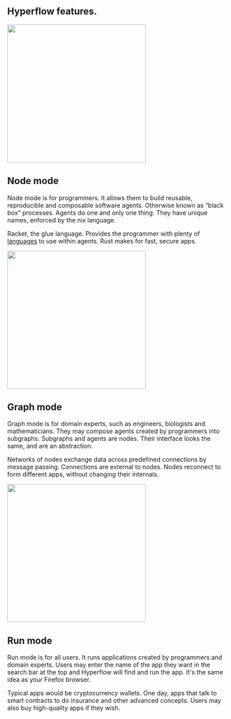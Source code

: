 <section id="hyperflow_modes">
    <div class="container">
        <div class="row">
            <div class="col-md-offset-3 col-md-6">
                <div class="text-center">
                    <h2 class="sub_heading_blue">Hyperflow features.</h2>
                </div>
            </div>
        </div>
        <div class="row">
            <div class="col-md-offset-1 col-md-4">
                <div class="hyperflow_mode hyperflow_mode_top">
                    <img src="/img/hyperflow-min/node@2x-min.png" width="317px" />
                </div>
            </div>
            <div class="col-md-6">
                <div class="hyperflow_mode_description">
                    <h2 class="sub_heading_blue">Node mode</h2>
                    <p>
                        Node mode is for programmers. It allows them to build reusable, reproducible and composable software agents. Otherwise known as “black box” processes. Agents do one and only one thing. They have unique names, enforced by the nix language.
                    </p>
                    <p>
                        Racket, the glue language. Provides the programmer with plenty of <a href="http://docs.racket-lang.org/search/index.html?q=H%3A">languages</a> to use within agents. Rust makes for fast, secure apps.
                    </p>
                </div>
            </div>
        </div>
        <div class="row">
            <div class="col-md-offset-1 col-md-4">
                <div class="hyperflow_mode hyperflow_mode_mid">
                    <img src="/img/hyperflow-min/graph@2x-min.png" width="317px" />
                </div>
            </div>
            <div class="col-md-6">
                <div class="hyperflow_mode_description">
                    <h2 class="sub_heading_blue">Graph mode</h2>
                    <p>
                        Graph mode is for domain experts, such as engineers, biologists and mathematicians. They may compose agents created by programmers into subgraphs. Subgraphs and agents are nodes. Their interface looks the same, and are an abstraction.
                    </p>
                    <p>
                        Networks of nodes exchange data across predefined connections by message passing. Connections are external to nodes. Nodes reconnect to form different apps, without changing their internals.
                    </p>
                </div>
            </div>
        </div>
        <div class="row">
            <div class="col-md-offset-1 col-md-4">
                <div class="hyperflow_mode hyperflow_mode_bottom">
                    <img src="/img/hyperflow-min/run@2x-min.png" width="317px" />
                </div>
            </div>
            <div class="col-md-6">
                <div class="hyperflow_mode_description">
                    <h2 class="sub_heading_blue">Run mode</h2>
                    <p>
                        Run mode is for all users. It runs applications created by programmers and domain experts. Users may enter the name of the app they want in the search bar at the top and Hyperflow will find and run the app. It's the same idea as your Firefox browser.
                    </p>
                    <p>
                        Typical apps would be cryptocurrency wallets. One day, apps that talk to smart contracts to do insurance and other advanced concepts. Users may also buy high-quality apps if they wish.
                    </p>
                </div>
            </div>
        </div>
    </div>
</section> <!-- hyperflow_modes -->
